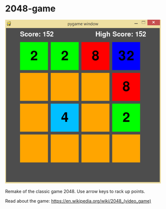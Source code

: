 # 2048-game

![Screenshot](2048_screenshot.png)

Remake of the classic game 2048. Use arrow keys to rack up points.

Read about the game: https://en.wikipedia.org/wiki/2048_(video_game)
